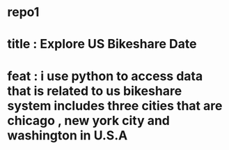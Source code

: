 # repo1
# title : Explore US Bikeshare Date

# feat : i use python to access data that is related to us bikeshare system includes three cities that are chicago , new york city and washington in U.S.A  